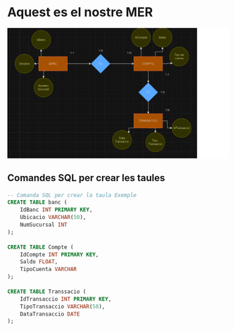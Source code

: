 # Aquest es el nostre MER

![MER](./img/MER.png)

## Comandes SQL per crear les taules

```sql
-- Comanda SQL per crear la taula Exemple
CREATE TABLE banc (
    IdBanc INT PRIMARY KEY,
    Ubicacio VARCHAR(50),
    NumSucursal INT
);

CREATE TABLE Compte (
    IdCompte INT PRIMARY KEY,
    Saldo FLOAT,
    TipoCuenta VARCHAR
);

CREATE TABLE Transsacio (
    IdTransaccio INT PRIMARY KEY,
    TipoTransaccio VARCHAR(50),
    DataTransaccio DATE
);
